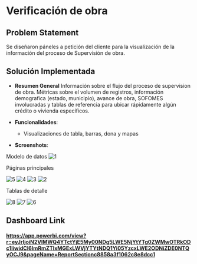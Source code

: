 # Verificación de obra 

## Problem Statement

Se diseñaron páneles a petición del cliente para la visualización de la información del proceso de Supervisión de obra.

## Solución Implementada

- **Resumen General**
Información sobre el flujo del proceso de supervision de obra. Métricas sobre el volumen de registros, información demografica (estado, municipio), avance de obra, SOFOMES involucradas y tablas de referencia para ubicar rápidamente algún crédito o vivienda específicos.

- **Funcionalidades**: 
  - Visualizaciones de tabla, barras, dona y mapas 

- **Screenshots**:  
  

Modelo de datos
![1](https://github.com/user-attachments/assets/934b1bf2-d98e-4983-ad32-ef00781af3bd)

Páginas principales

![5](https://github.com/user-attachments/assets/20258f66-0e35-4781-80e6-010b18027084)
![4](https://github.com/user-attachments/assets/d5fc74c5-dfd2-48d1-ba9e-79f437432bdc)
![3](https://github.com/user-attachments/assets/35db577d-09ef-4a03-a811-9f57392d426f)
![2](https://github.com/user-attachments/assets/15f0df43-fa7e-437c-a261-abe2ae0668d9)

Tablas de detalle

![8](https://github.com/user-attachments/assets/8c66477c-2da5-4311-8270-48097a5c36a9)
![7](https://github.com/user-attachments/assets/1f41c7e6-dc69-46cf-9f55-5c617ea834b5)
![6](https://github.com/user-attachments/assets/867344ef-3ef5-48a0-a273-5fa8d78cdccf)


## Dashboard Link
#### https://app.powerbi.com/view?r=eyJrIjoiN2VlMWQ4YTctYjE5My00NDg5LWE5NjYtYTg0ZWMwOTRkODc1IiwidCI6ImRmZTIxMGExLWVjYTYtNDQ1Yi05YzcxLWE2ODNiZDE0NTQyOCJ9&pageName=ReportSectionc8858a3f1062c8e8dcc1
